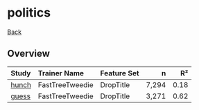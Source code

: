 # politics

[Back](../index.md)

## Overview

|Study|Trainer Name|Feature Set|n|R²|
|:---|:---|:---|---:|---:|
|[hunch](politics_hunch.md)|FastTreeTweedie|DropTitle|7,294|0.18|
|[guess](politics_guess.md)|FastTreeTweedie|DropTitle|3,271|0.62|


